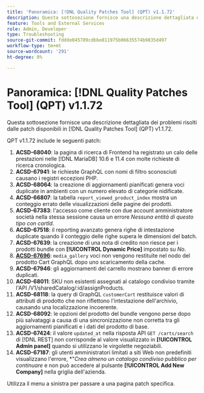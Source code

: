 ```yaml
---
title: 'Panoramica: [!DNL Quality Patches Tool] (QPT) v1.1.72'
description: Questa sottosezione fornisce una descrizione dettagliata dei problemi risolti dalle patch disponibili in  [!DNL Quality Patches Tool] (QPT) v1.1.72.
feature: Tools and External Services
role: Admin, Developer
type: Troubleshooting
source-git-commit: fddde045789cdbbe811975b06635574b9835d497
workflow-type: tm+mt
source-wordcount: '291'
ht-degree: 0%

---
```


# Panoramica: [!DNL Quality Patches Tool] (QPT) v1.1.72

Questa sottosezione fornisce una descrizione dettagliata dei problemi risolti dalle patch disponibili in [!DNL Quality Patches Tool] (QPT) v1.1.72.

QPT v1.1.72 include le seguenti patch:
1. **ACSD-68040**: la pagina di ricerca di Frontend ha registrato un calo delle prestazioni nelle [!DNL MariaDB] 10.6 e 11.4 con molte richieste di ricerca cronologica.
1. **ACSD-67941**: le richieste GraphQL con nomi di filtro sconosciuti causano i registri eccezioni PHP.
1. **ACSD-68064**: la creazione di aggiornamenti pianificati genera voci duplicate in ambienti con un numero elevato di categorie nidificate.
1. **ACSD-66807**: la tabella `report_viewed_product_index` mostra un conteggio errato delle visualizzazioni delle pagine dei prodotti.
1. **ACSD-67383**: l&#39;accesso come cliente con due account amministratore società nella stessa sessione causa un errore *Nessuna entità di questo tipo con cartId*.
1. **ACSD-67518**: il reporting avanzato genera righe di intestazione duplicate quando il conteggio delle righe supera le dimensioni del batch.
1. **ACSD-67639**: la creazione di una nota di credito non riesce per i prodotti bundle con **[!UICONTROL Dynamic Price]** impostato su *No*.
1. **[ACSD-67696](/help/tools/quality-patches-tool/patches-available-in-qpt/v1-1-72/acsd-67696.md)**: `media_gallery` voci non vengono restituite nel nodo del prodotto Cart GraphQL dopo uno scaricamento della cache.
1. **ACSD-67946**: gli aggiornamenti del carrello mostrano banner di errore duplicati.
1. **ACSD-68011**: SKU non esistenti assegnati al catalogo condiviso tramite l&#39;API /V1/sharedCatalog/:id/assignProducts.
1. **ACSD-68118**: la query di GraphQL `customerCart` restituisce valori di attributi di prodotto che non riflettono l&#39;intestazione dell&#39;archivio, causando una localizzazione incoerente.
1. **ACSD-68092**: le opzioni del prodotto del bundle vengono perse dopo più salvataggi a causa di una sincronizzazione non corretta tra gli aggiornamenti pianificati e i dati del prodotto di base.
1. **ACSD-67424**: il valore `updated_at` nella risposta API `GET /carts/search` di [!DNL REST] non corrisponde al valore visualizzato in **[!UICONTROL Admin panel]** quando si utilizzano le virgolette negoziabili.
1. **ACSD-67187**: gli utenti amministratori limitati a siti Web non predefiniti visualizzano l&#39;errore, *&quot;*Crea almeno un catalogo condiviso pubblico per continuare* e non può accedere al pulsante **[!UICONTROL Add New Company]** nella griglia dell&#39;azienda.

Utilizza il menu a sinistra per passare a una pagina patch specifica.
